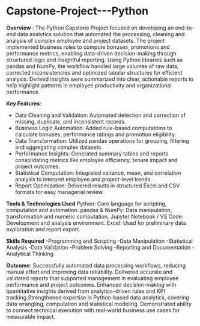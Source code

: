 # Capstone-Project---Python
**Overview** : The Python Capstone Project focused on developing an end-to-end data analytics solution that automated the processing, cleaning and analysis of complex employee and project datasets. The project implemented business rules to compute bonuses, promotions and performance metrics, enabling data-driven decision-making through structured logic and insightful reporting.
Using Python libraries such as pandas and NumPy, the workflow handled large volumes of raw data, corrected inconsistencies and optimized tabular structures for efficient analysis. Derived insights were summarized into clear, actionable reports to help highlight patterns in employee productivity and organizational performance.

**Key Features**: 
- Data Cleaning and Validation: Automated detection and correction of missing, duplicate, and inconsistent records.
- Business Logic Automation: Added rule-based computations to calculate bonuses, performance ratings and promotion eligibility.
- Data Transformation: Utilized pandas operations for grouping, filtering and aggregating complex datasets.
- Performance Insights: Generated summary tables and reports consolidating metrics like employee efficiency, tenure impact and project outcomes.
- Statistical Computation: Integrated variance, mean, and correlation analysis to interpret employee and project-level trends.
- Report Optimization: Delivered results in structured Excel and CSV formats for easy managerial review.

**Tools & Technologies Used**
Python: Core language for scripting, computation and automation.
pandas & NumPy: Data manipulation, transformation and numeric computation.
Jupyter Notebook / VS Code: Development and analysis environment.
Excel: Used for preliminary data exploration and report export.

**Skills Required** 
-Programming and Scripting
-Data Manipulation
-Statistical Analysis
-Data Validation
-Problem Solving
-Reporting and Documentation
-Analytical Thinking

**Outcome**: Successfully automated data processing workflows, reducing manual effort and improving data reliability. Delivered accurate and validated reports that supported management in evaluating employee performance and project outcomes. Enhanced decision-making with quantitative insights derived from analytics-driven rules and KPI tracking.Strengthened expertise in Python-based data analytics, covering data wrangling, computation and statistical modeling. Demonstrated ability to connect technical execution with real-world business use cases for measurable impact.

